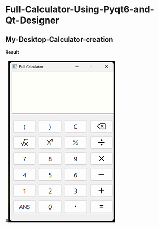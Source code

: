 # Full-Calculator-Using-Pyqt6-and-Qt-Designer
## My-Desktop-Calculator-creation










#### Result
#![img](https://github.com/MohammadSayed02/FullCalculatorPyqt6-/blob/main/Results/Result.png?raw=true)
